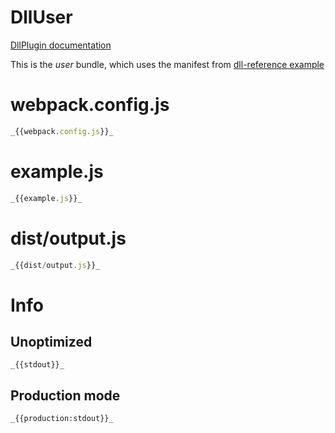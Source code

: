 # DllUser

[DllPlugin documentation](https://webpack.js.org/plugins/dll-plugin)

This is the _user_ bundle, which uses the manifest from [dll-reference example](https://github.com/webpack/webpack/tree/main/examples/dll)

# webpack.config.js

```javascript
_{{webpack.config.js}}_
```

# example.js

```javascript
_{{example.js}}_
```

# dist/output.js

```javascript
_{{dist/output.js}}_
```

# Info

## Unoptimized

```
_{{stdout}}_
```

## Production mode

```
_{{production:stdout}}_
```
